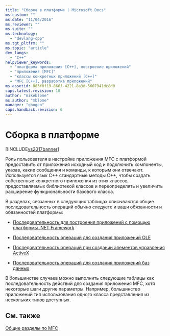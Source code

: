 ```yaml
---
title: "Сборка в платформе | Microsoft Docs"
ms.custom: ""
ms.date: "11/04/2016"
ms.reviewer: ""
ms.suite: ""
ms.technology: 
  - "devlang-cpp"
ms.tgt_pltfrm: ""
ms.topic: "article"
dev_langs: 
  - "C++"
helpviewer_keywords: 
  - "платформа приложения [C++], построение приложений"
  - "приложения [MFC]"
  - "классы конкретных приложений [C++]"
  - "MFC [C++], разработка приложений"
ms.assetid: 883f0f19-866f-4221-8a3d-5607941dc8d0
caps.latest.revision: 10
author: "mikeblome"
ms.author: "mblome"
manager: "ghogen"
caps.handback.revision: 6
---
```

# Сборка в платформе
[!INCLUDE[vs2017banner](../assembler/inline/includes/vs2017banner.md)]

Роль пользователя в настройке приложения MFC с платформой предоставить от приложения исходный код и подключить компоненты, указав, какие сообщения и команды, к которым они отвечают.  Используется язык C\+\+ стандартные методы C\+\+, чтобы создать собственные конкретного приложения из этих классов, предоставляемых библиотекой классов и переопределять и увеличить расширение функциональности базового класса.  
  
 В разделах, связанных в следующих таблицах описываются общие последовательность операций обычно следуете и ваши обязанности и обязанностей платформы:  
  
-   [Последовательность для построения приложений с помощью платформы .NET Framework](../mfc/sequence-of-operations-for-building-mfc-applications.md)  
  
-   [Последовательность операций для создания приложений OLE](../mfc/sequence-of-operations-for-creating-ole-applications.md)  
  
-   [Последовательность операций при создании элементов управления ActiveX](../mfc/sequence-of-operations-for-creating-activex-controls.md)  
  
-   [Последовательность операций для создания приложений баз данных](../mfc/sequence-of-operations-for-creating-database-applications.md)  
  
 В большинстве случаев можно выполнить следующие таблицы как последовательность действий для создания приложения MFC, хотя некоторые шаги другие параметры.  Например, большинство приложений тип использования одного класса представления из нескольких типов доступных.  
  
## См. также  
 [Общие разделы по MFC](../mfc/general-mfc-topics.md)